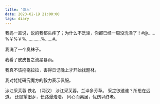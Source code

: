 ```yaml
---
title: '烦人'
date: 2023-02-19 21:00:00
tags: diary
---
```

我妈一直说，说的我都头疼了；为什么不洗澡，你都已经一周没洗澡了！#@……%￥%￥%…………%……#。

我洗了一个臭袜子。

我看了皮皮鲁之流星暴雨。

我真不该拖拖拉拉，害得日记晚上才开始找题材。

我对姥姥研究魔方的毅力表示佩服。

涉江采芙蓉
佚名 〔两汉〕
涉江采芙蓉，兰泽多芳草。
采之欲遗谁？所思在远道。
还顾望旧乡，长路漫浩浩。
同心而离居，忧伤以终老。
